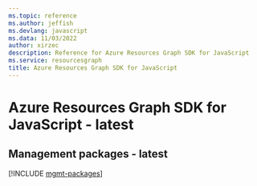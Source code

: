 ```yaml
---
ms.topic: reference
ms.author: jeffish
ms.devlang: javascript
ms.data: 11/03/2022
author: xirzec
description: Reference for Azure Resources Graph SDK for JavaScript
ms.service: resourcesgraph
title: Azure Resources Graph SDK for JavaScript
---
```

# Azure Resources Graph SDK for JavaScript - latest

## Management packages - latest
[!INCLUDE [mgmt-packages](resources-graph-mgmt-index.md)]